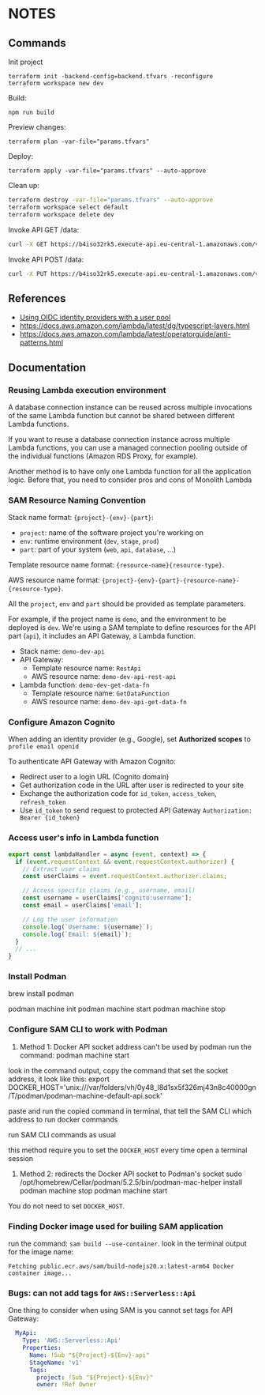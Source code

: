# NOTES

## Commands

Init project
```shell
terraform init -backend-config=backend.tfvars -reconfigure
terraform workspace new dev
```

Build:
```shell
npm run build
```

Preview changes:
```shell
terraform plan -var-file="params.tfvars"
```

Deploy:
```shell
terraform apply -var-file="params.tfvars" --auto-approve
```

Clean up:
```sh
terraform destroy -var-file="params.tfvars" --auto-approve
terraform workspace select default
terraform workspace delete dev
```

Invoke API GET /data:
```sh
curl -X GET https://b4iso32rk5.execute-api.eu-central-1.amazonaws.com/v1/data
```

Invoke API POST /data:
```sh
curl -X PUT https://b4iso32rk5.execute-api.eu-central-1.amazonaws.com/v1/data
```


## References

- [Using OIDC identity providers with a user pool](https://docs.aws.amazon.com/cognito/latest/developerguide/cognito-user-pools-oidc-idp.html)
- https://docs.aws.amazon.com/lambda/latest/dg/typescript-layers.html
- https://docs.aws.amazon.com/lambda/latest/operatorguide/anti-patterns.html


## Documentation

### Reusing Lambda execution environment

A database connection instance can be reused across multiple invocations of the same Lambda function but cannot be shared between different Lambda functions.

If you want to reuse a database connection instance across multiple Lambda functions, you can use a managed connection pooling outside of the individual functions (Amazon RDS Proxy, for example).

Another method is to have only one Lambda function for all the application logic. Before that, you need to consider pros and cons of Monolith Lambda


### SAM Resource Naming Convention

Stack name format: `{project}-{env}-{part}`:
- `project`: name of the software project you're working on
- `env`: runtime environment (`dev`, `stage`, `prod`)
- `part`: part of your system (`web`, `api`, `database`, ...)

Template resource name format: `{resource-name}{resource-type}`.

AWS resource name format: `{project}-{env}-{part}-{resource-name}-{resource-type}`.

All the `project`, `env` and `part` should be provided as template parameters.

For example, if the project name is `demo`, and the environment to be deployed is `dev`. We're using a SAM template to define resources for the API part (`api`), it includes an API Gateway, a Lambda function.
- Stack name: `demo-dev-api`
- API Gateway:
  - Template resource name: `RestApi`
  - AWS resource name: `demo-dev-api-rest-api`
- Lambda function: `demo-dev-get-data-fn`
  - Template resource name: `GetDataFunction`
  - AWS resource name: `demo-dev-api-get-data-fn`


### Configure Amazon Cognito

When adding an identity provider (e.g., Google), set **Authorized scopes** to `profile email openid`

To authenticate API Gateway with Amazon Cognito:
- Redirect user to a login URL (Cognito domain)
- Get authorization code in the URL after user is redirected to your site
- Exchange the authorization code for `id_token`, `access_token`, `refresh_token`
- Use `id_token` to send request to protected API Gateway `Authorization: Bearer {id_token}`


### Access user's info in Lambda function

```js
export const lambdaHandler = async (event, context) => {
  if (event.requestContext && event.requestContext.authorizer) {
    // Extract user claims
    const userClaims = event.requestContext.authorizer.claims;

    // Access specific claims (e.g., username, email)
    const username = userClaims['cognito:username'];
    const email = userClaims['email'];

    // Log the user information
    console.log(`Username: ${username}`);
    console.log(`Email: ${email}`);
  }
  // ...
}
```

### Install Podman

brew install podman

podman machine init
podman machine start
podman machine stop


### Configure SAM CLI to work with Podman

1. Method 1: Docker API socket address can't be used by podman
run the command:
podman machine start

look in the command output, copy the command that set the socket address, it look like this:
export DOCKER_HOST='unix:///var/folders/vh/0y48_l8d1sx5f326mj43n8c40000gn/T/podman/podman-machine-default-api.sock'

paste and run the copied command in terminal, that tell the SAM CLI which address to run docker commands

run SAM CLI commands as usual

this method require you to set the `DOCKER_HOST` every time open a terminal session

1. Method 2: redirects the Docker API socket to Podman's socket
sudo /opt/homebrew/Cellar/podman/5.2.5/bin/podman-mac-helper install
podman machine stop
podman machine start

You do not need to set `DOCKER_HOST`.


### Finding Docker image used for builing SAM application

run the command: `sam build --use-container`.
look in the terminal output for the image name:
```
Fetching public.ecr.aws/sam/build-nodejs20.x:latest-arm64 Docker container image...
```


### Bugs: can not add tags for `AWS::Serverless::Api`

One thing to consider when using SAM is you cannot set tags for API Gateway:
```yml
  MyApi:
    Type: 'AWS::Serverless::Api'
    Properties:
      Name: !Sub "${Project}-${Env}-api"
      StageName: 'v1'
      Tags:
        project: !Sub "${Project}-${Env}"
        owner: !Ref Owner
```